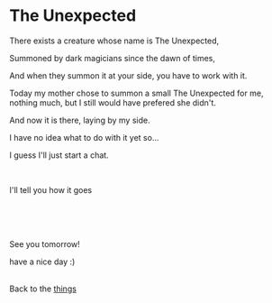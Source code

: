 # The Unexpected

There exists a creature whose name is The Unexpected,

Summoned by dark magicians since the dawn of times,

And when they summon it at your side, you have to work with it.

Today my mother chose to summon a small The Unexpected for me, nothing much, but I still would have prefered she didn't.

And now it is there, laying by my side.

I have no idea what to do with it yet so...

I guess I'll just start a chat.

<br>

I'll tell you how it goes

<br><br><br>

See you tomorrow!

have a nice day :)<br><br>

Back to the [things](../things)